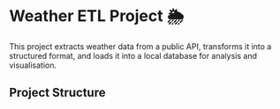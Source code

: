 # Weather ETL Project 🌦️

This project extracts weather data from a public API, transforms it into a structured format, and loads it into a local database for analysis and visualisation.


## Project Structure
